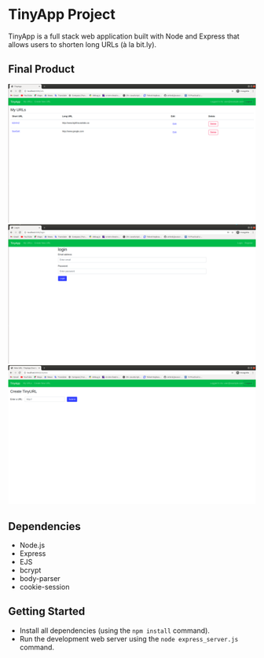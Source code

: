 # TinyApp Project

TinyApp is a full stack web application built with Node and Express that allows users to shorten long URLs (à la bit.ly).

## Final Product

!["urls page"](https://raw.githubusercontent.com/omaryrajaa/tinyapp/master/docs/urls_page.png)
!["Login page"](https://raw.githubusercontent.com/omaryrajaa/tinyapp/master/docs/Login_page.png)
!["Create new Tiny URL page"](https://raw.githubusercontent.com/omaryrajaa/tinyapp/master/docs/Create_newURL.png)

## Dependencies

- Node.js
- Express
- EJS
- bcrypt
- body-parser
- cookie-session

## Getting Started

- Install all dependencies (using the `npm install` command).
- Run the development web server using the `node express_server.js` command.
